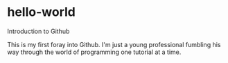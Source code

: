 # hello-world
Introduction to Github

This is my first foray into Github. I'm just a young professional fumbling his way through the world of programming one tutorial at a time.
